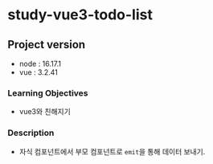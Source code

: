 # study-vue3-todo-list

## Project version

- node : 16.17.1
- vue : 3.2.41

### Learning Objectives

- vue3와 친해지기

### Description

- 자식 컴포넌트에서 부모 컴포넌트로 `emit`을 통해 데이터 보내기.
